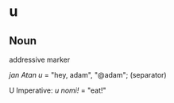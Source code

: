 u
===

Noun
---

addressive marker

*jan Atan u* = "hey, adam", "@adam"; (separator) 

U Imperative: *u nomi!* = "eat!"